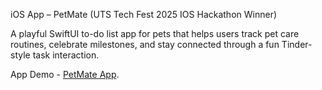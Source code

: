 iOS App – PetMate (UTS Tech Fest 2025 IOS Hackathon Winner) 

A playful SwiftUI to-do list app for pets that helps users track pet care routines, celebrate milestones, and stay connected through a fun Tinder-style task interaction.

App Demo - [PetMate App]([https://pages.github.com/](https://drive.google.com/file/d/1kzh6h3ZaEWj7tLbq0K10x04TVNWvoK9l/view)).
